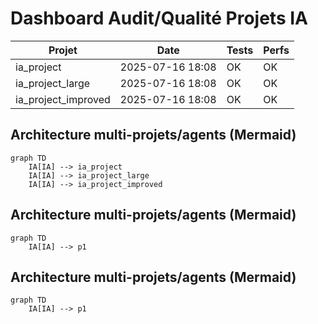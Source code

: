 # Dashboard Audit/Qualité Projets IA

| Projet | Date | Tests | Perfs |
|--------|------|-------|-------|
| ia_project | 2025-07-16 18:08 | OK | OK |
| ia_project_large | 2025-07-16 18:08 | OK | OK |
| ia_project_improved | 2025-07-16 18:08 | OK | OK |

## Architecture multi-projets/agents (Mermaid)
```mermaid
graph TD
    IA[IA] --> ia_project
    IA[IA] --> ia_project_large
    IA[IA] --> ia_project_improved
```

## Architecture multi-projets/agents (Mermaid)
```mermaid
graph TD
    IA[IA] --> p1
```

## Architecture multi-projets/agents (Mermaid)
```mermaid
graph TD
    IA[IA] --> p1
```
